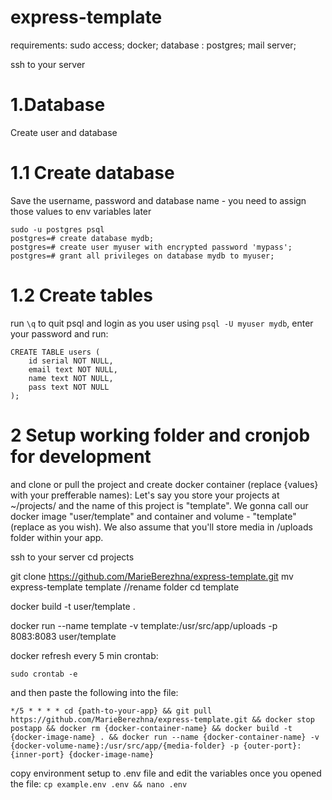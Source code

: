 # express-template
requirements:
sudo access;
docker;
database : postgres;
mail server;

ssh to your server 

# 1.Database
Create user and database
# 1.1 Create database
Save the username, password and database name - you need to assign those values to env variables later

```
sudo -u postgres psql
postgres=# create database mydb;
postgres=# create user myuser with encrypted password 'mypass';
postgres=# grant all privileges on database mydb to myuser;
```

# 1.2 Create tables
run ```\q``` to quit psql and login as you user using ```psql -U myuser mydb```, enter your password and run:
```
CREATE TABLE users (
	id serial NOT NULL,
	email text NOT NULL,
	name text NOT NULL,
	pass text NOT NULL
);
```

# 2 Setup working folder and cronjob for development
and clone or pull the project and create docker container (replace {values} with your prefferable names):
Let's say you store your projects at ~/projects/ and the name of this project is "template". We gonna call our docker image "user/template" and container and volume - "template" (replace as you wish). We also assume that you'll store media in /uploads folder within your app.

ssh to your server
cd projects

git clone https://github.com/MarieBerezhna/express-template.git 
mv express-template template //rename folder
cd template

docker build -t user/template . 

docker run --name template -v template:/usr/src/app/uploads -p 8083:8083 user/template


docker refresh every 5 min crontab:

```sudo crontab -e```

and then paste the following into the file:

```*/5 * * * * cd {path-to-your-app} && git pull https://github.com/MarieBerezhna/express-template.git && docker stop postapp && docker rm {docker-container-name} && docker build -t {docker-image-name} . && docker run --name {docker-container-name} -v {docker-volume-name}:/usr/src/app/{media-folder} -p {outer-port}:{inner-port} {docker-image-name}```

copy environment setup to .env file and edit the variables once you opened the file:
```cp example.env .env && nano .env```